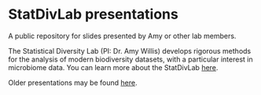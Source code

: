 # StatDivLab presentations

A public repository for slides presented by Amy or other lab members. 

The Statistical Diversity Lab (PI: Dr. Amy Willis) develops rigorous methods for the analysis of modern biodiversity datasets, with a particular interest in microbiome data. You can learn more about the StatDivLab [here](https://statdivlab.github.io/). 

Older presentations may be found [here](https://github.com/adw96/presentations/). 
